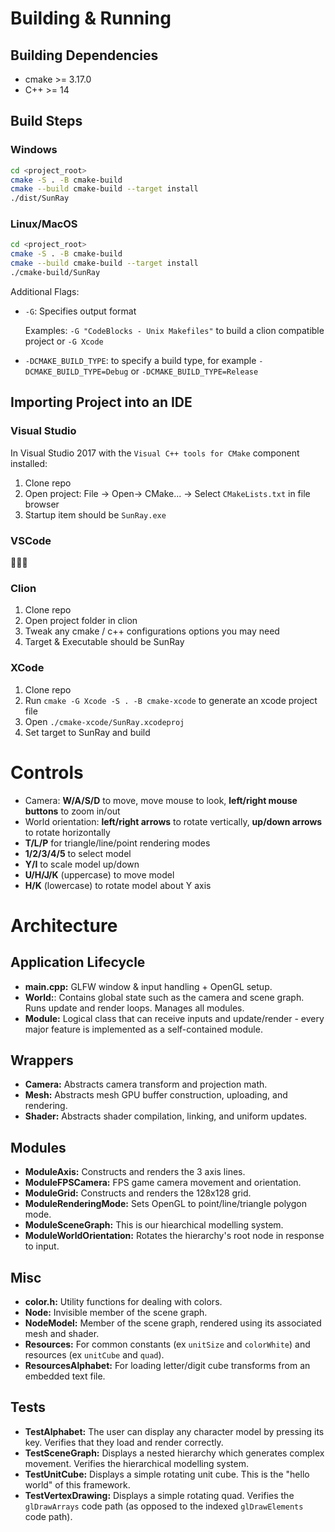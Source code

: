 # Building & Running

## Building Dependencies

* cmake >= 3.17.0
* C++ >= 14

## Build Steps

### Windows
```bash
cd <project_root>
cmake -S . -B cmake-build
cmake --build cmake-build --target install
./dist/SunRay
```

### Linux/MacOS

```bash
cd <project_root>
cmake -S . -B cmake-build
cmake --build cmake-build --target install
./cmake-build/SunRay
```

Additional Flags:
* `-G`: Specifies output format
  
  Examples: `-G "CodeBlocks - Unix Makefiles"` to build a clion compatible project or `-G Xcode`
  

* `-DCMAKE_BUILD_TYPE`: to specify a build type, for example `-DCMAKE_BUILD_TYPE=Debug` or `-DCMAKE_BUILD_TYPE=Release`

## Importing Project into an IDE
### Visual Studio
In Visual Studio 2017 with the `Visual C++ tools for CMake` component installed:

1. Clone repo
2. Open project: File -> Open-> CMake... -> Select `CMakeLists.txt` in file browser
3. Startup item should be `SunRay.exe`

### VSCode
🤷‍🤷‍🤷‍

### Clion 

1. Clone repo
1. Open project folder in clion
1. Tweak any cmake / c++ configurations options you may need
1. Target & Executable should be SunRay

### XCode 

1. Clone repo
1. Run `cmake -G Xcode -S . -B cmake-xcode` to generate an xcode project file
1. Open `./cmake-xcode/SunRay.xcodeproj`
1. Set target to SunRay and build

# Controls
* Camera: **W/A/S/D** to move, move mouse to look, **left/right mouse buttons** to zoom in/out
* World orientation: **left/right arrows** to rotate vertically, **up/down arrows** to rotate horizontally
* **T/L/P** for triangle/line/point rendering modes
* **1/2/3/4/5** to select model
* **Y/I** to scale model up/down
* **U/H/J/K** (uppercase) to move model
* **H/K** (lowercase) to rotate model about Y axis

# Architecture
## Application Lifecycle
* **main.cpp:** GLFW window & input handling + OpenGL setup.
* **World:**: Contains global state such as the camera and scene graph. Runs update and render loops. Manages all modules.
* **Module:** Logical class that can receive inputs and update/render - every major feature is implemented as a self-contained module.

## Wrappers
* **Camera:** Abstracts camera transform and projection math.
* **Mesh:** Abstracts mesh GPU buffer construction, uploading, and rendering.
* **Shader:** Abstracts shader compilation, linking, and uniform updates.

## Modules
* **ModuleAxis:** Constructs and renders the 3 axis lines.
* **ModuleFPSCamera:** FPS game camera movement and orientation.
* **ModuleGrid:** Constructs and renders the 128x128 grid.
* **ModuleRenderingMode:** Sets OpenGL to point/line/triangle polygon mode.
* **ModuleSceneGraph:** This is our hiearchical modelling system.
* **ModuleWorldOrientation:** Rotates the hierarchy's root node in response to input.

## Misc
* **color.h:** Utility functions for dealing with colors.
* **Node:** Invisible member of the scene graph.
* **NodeModel:** Member of the scene graph, rendered using its associated mesh and shader.
* **Resources:** For common constants (ex `unitSize` and `colorWhite`) and resources (ex `unitCube` and `quad`).
* **ResourcesAlphabet:** For loading letter/digit cube transforms from an embedded text file.

## Tests
* **TestAlphabet:** The user can display any character model by pressing its key. Verifies that they load and render correctly.
* **TestSceneGraph:** Displays a nested hierarchy which generates complex movement. Verifies the hierarchical modelling system.
* **TestUnitCube:** Displays a simple rotating unit cube. This is the "hello world" of this framework.
* **TestVertexDrawing:** Displays a simple rotating quad. Verifies the `glDrawArrays` code path (as opposed to the indexed `glDrawElements` code path).
